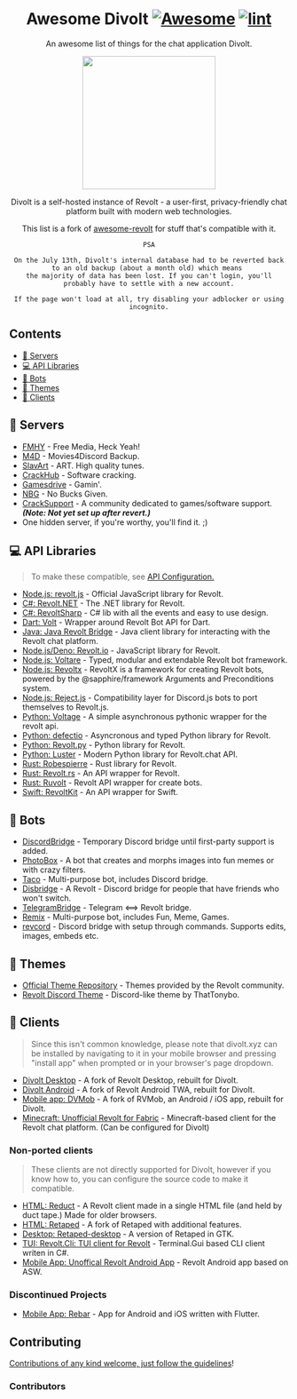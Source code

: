 <div align="center">

<!-- title -->

<!--lint ignore no-dead-urls-->
# Awesome Divolt [![Awesome](https://awesome.re/badge.svg)](https://awesome.re) [![lint](https://github.com/ggtylerr/awesome-divolt/actions/workflows/lint.yaml/badge.svg?branch=master)](https://github.com/ggtylerr/awesome-divolt/actions/workflows/lint.yaml)

<!-- subtitle -->

An awesome list of things for the chat application Divolt.

<!-- image -->

<a href="https://divolt.xyz" target="_blank" rel="noopener noreferrer">
  <img src="https://divolt.xyz/assets/logo_round.png" height="240" />
</a>

<!-- description -->

Divolt is a self-hosted instance of Revolt - a user-first, privacy-friendly chat platform built with modern web technologies.
  
This list is a fork of [awesome-revolt](https://github.com/insertish/awesome-revolt) for stuff that's compatible with it.

```
PSA

On the July 13th, Divolt's internal database had to be reverted back to an old backup (about a month old) which means 
the majority of data has been lost. If you can't login, you'll probably have to settle with a new account.

If the page won't load at all, try disabling your adblocker or using incognito.
```

</div>

<!-- TOC -->

## Contents

- [💬 Servers](#-servers)
- [💻 API Libraries](#-api-libraries)
- [🤖 Bots](#-bots)
- [🎨 Themes](#-themes)
- [🔧 Clients](#-clients)

<!-- CONTENT -->

## 💬 Servers

- [FMHY](https://fmhy.divolt.xyz) - Free Media, Heck Yeah!
- [M4D](https://m4d.divolt.xyz) - Movies4Discord Backup.
- [SlavArt](https://slavart.divolt.xyz/) - ART. High quality tunes.
- [CrackHub](https://crackhub.divolt.xyz/) - Software cracking.
- [Gamesdrive](https://gamesdrive.divolt.xyz/) - Gamin'.
- [NBG](https://divolt.xyz/invite/BM9hvM0E) - No Bucks Given.
- [CrackSupport](https://cracksupport.divolt.xyz) - A community dedicated to games/software support. ***(Note: Not yet set up after revert.)***
- One hidden server, if you're worthy, you'll find it. ;)

## 💻 API Libraries

> To make these compatible, see [API Configuration.](api_configuration.md)

- [Node.js: revolt.js](https://www.npmjs.com/package/revolt.js) - Official JavaScript library for Revolt.
- [C#: Revolt.NET](https://www.nuget.org/packages/Revolt.Net/) - The .NET library for Revolt.
- [C#: RevoltSharp](https://github.com/xXBuilderBXx/RevoltSharp) - C# lib with all the events and easy to use design.
- [Dart: Volt](https://github.com/volt-framework/volt) - Wrapper around Revolt Bot API for Dart.
- [Java: Java Revolt Bridge](https://github.com/jrvlt/jrv) - Java client library for interacting with the Revolt chat platform.
- [Node.js/Deno: Revolt.io](https://github.com/revolt-io/revolt.io) - JavaScript library for Revolt.
- [Node.js: Voltare](https://github.com/Dexare/Voltare) - Typed, modular and extendable Revolt bot framework.
- [Node.js: Revoltx](https://github.com/kaname-png/revoltx) - RevoltX is a framework for creating Revolt bots, powered by the @sapphire/framework Arguments and Preconditions system.
- [Node.js: Reject.js](https://github.com/revoltrejectorg/reject.js) - Compatibility layer for Discord.js bots to port themselves to Revolt.js.
- [Python: Voltage](https://github.com/EnokiUN/voltage) - A simple asynchronous pythonic wrapper for the revolt api.
- [Python: defectio](https://github.com/Darkflame72/defectio) - Asyncronous and typed Python library for Revolt.
- [Python: Revolt.py](https://github.com/Zomatree/revolt.py) - Python library for Revolt.
- [Python: Luster](https://github.com/nerdguyahmad/luster) - Modern Python library for Revolt.chat API.
- [Rust: Robespierre](https://github.com/dblanovschi/robespierre) - Rust library for Revolt.
- [Rust: Revolt.rs](https://github.com/AkiaCode/revolt.rs) - An API wrapper for Revolt.
- [Rust: Ruvolt](https://github.com/Arthur-Damasceno/ruvolt) - Revolt API wrapper for create bots.
- [Swift: RevoltKit](https://github.com/3PIV/RevoltKit) - An API wrapper for Swift.

## 🤖 Bots

- [DiscordBridge](https://github.com/Jan0660/Taco/tree/senpai/DiscordBridge) - Temporary Discord bridge until first-party support is added.
- [PhotoBox](https://github.com/PhotoBoxPW/PhotoBoxRevolt) - A bot that creates and morphs images into fun memes or with crazy filters.
- [Taco](https://github.com/Jan0660/Taco) - Multi-purpose bot, includes Discord bridge.
- [Disbridge](https://github.com/itzTheMeow/Disbridge) - A Revolt - Discord bridge for people that have friends who won't switch.
- [TelegramBridge](https://github.com/o8z/TelegramBridge) - Telegram <==> Revolt bridge.
- [Remix](https://github.com/remix-bot/revolt) - Multi-purpose bot, includes Fun, Meme, Games.
- [revcord](https://github.com/mayudev/revcord) - Discord bridge with setup through commands. Supports edits, images, embeds etc. 

## 🎨 Themes

- [Official Theme Repository](https://gitlab.insrt.uk/revolt/community/themes) - Themes provided by the Revolt community.
- [Revolt Discord Theme](https://github.com/ThatTonybo/Revolt-Discord-Theme) - Discord-like theme by ThatTonybo.

## 🔧 Clients

> Since this isn't common knowledge, please note that divolt.xyz can be installed by navigating to it in your mobile browser and pressing "install app" when prompted or in your browser's page dropdown.

- [Divolt Desktop](https://github.com/ggtylerr/divolt-desktop) - A fork of Revolt Desktop, rebuilt for Divolt.
- [Divolt Android](https://github.com/ggtylerr/divolt-android) - A fork of Revolt Android TWA, rebuilt for Divolt.
- [Mobile app: DVMob](https://github.com/ggtylerr/dvmob) - A fork of RVMob, an Android / iOS app, rebuilt for Divolt.
- [Minecraft: Unofficial Revolt for Fabric](https://rvf.infi.sh/) - Minecraft-based client for the Revolt chat platform. (Can be configured for Divolt)

### Non-ported clients

> These clients are not directly supported for Divolt, however if you know how to, you can configure the source code to make it compatible.

- [HTML: Reduct](https://dorudolasu.github.io/Reduct/) - A Revolt client made in a single HTML file (and held by duct tape.) Made for older browsers.
- [HTML: Retaped](https://github.com/ERROR-404-NULL-NOT-FOUND/Retaped) - A fork of Retaped with additional features.
- [Desktop: Retaped-desktop](https://github.com/ERROR-404-NULL-NOT-FOUND/Retaped-desktop) - A version of Retaped in GTK.
- [TUI: Revolt.Cli: TUI client for Revolt](https://github.com/Jan0660/Revolt.Cli) - Terminal.Gui based CLI client writen in C#.
- [Mobile App: Unoffical Revolt Android App](https://github.com/ashpotter/revolt-mobile) - Revolt Android app based on ASW.

### Discontinued Projects

- [Mobile App: Rebar](https://github.com/jan-software-foundation/rebar) - App for Android and iOS written with Flutter.

<!-- END CONTENT -->

## Contributing

[Contributions of any kind welcome, just follow the guidelines](contributing.md)!

### Contributors

<!-- [Thanks goes to these contributors](https://github.com/insertish/awesome-revolt/graphs/contributors)! -->
